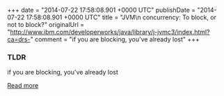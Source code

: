 +++
date = "2014-07-22 17:58:08.901 +0000 UTC"
publishDate = "2014-07-22 17:58:08.901 +0000 UTC"
title = "JVM\n            concurrency: To block, or not to block?"
originalUrl = "http://www.ibm.com/developerworks/java/library/j-jvmc3/index.html?ca=drs-"
comment = "if you are blocking, you've already lost"
+++

### TLDR

if you are blocking, you've already lost

[Read more](http://www.ibm.com/developerworks/java/library/j-jvmc3/index.html?ca=drs-)

